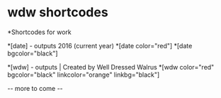 # wdw shortcodes

*Shortcodes for work

*[date] - outputs 2016 (current year)
*[date color="red"]
*[date bgcolor="black"]

*[wdw] - outputs  | Created by Well Dressed Walrus
*[wdw color="red" bgcolor="black" linkcolor="orange" linkbg="black"]


-- more to come --
